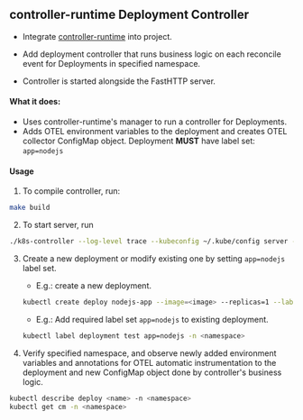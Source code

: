 ## controller-runtime Deployment Controller
- Integrate [controller-runtime](https://github.com/kubernetes-sigs/controller-runtime) into project.

- Add deployment controller that runs business logic on each reconcile event for Deployments in specified namespace.

- Controller is started alongside the FastHTTP server.

#### What it does:

- Uses controller-runtime's manager to run a controller for Deployments.
- Adds OTEL environment variables to the deployment and creates OTEL collector ConfigMap object. Deployment **MUST** have label set: `app=nodejs`

#### Usage

1. To compile controller, run:
```sh
make build
```

2. To start server, run
```sh
./k8s-controller --log-level trace --kubeconfig ~/.kube/config server --namespace <namespace> --labelSelectors labelName=labelValue
```

3. Create a new deployment or modify existing one by setting `app=nodejs` label set.

    - E.g.: create a new deployment.
    ```sh
    kubectl create deploy nodejs-app --image=<image> --replicas=1 --labels=app=nodejs -n <namespace>
    ```

    - E.g.: Add required label set `app=nodejs` to existing deployment.
    ```sh
    kubectl label deployment test app=nodejs -n <namespace>
    ```

4. Verify specified namespace, and observe newly added environment variables and annotations for OTEL automatic instrumentation to the deployment and new ConfigMap object done by controller's business logic.

```sh
kubectl describe deploy <name> -n <namespace>
kubectl get cm -n <namespace>
```